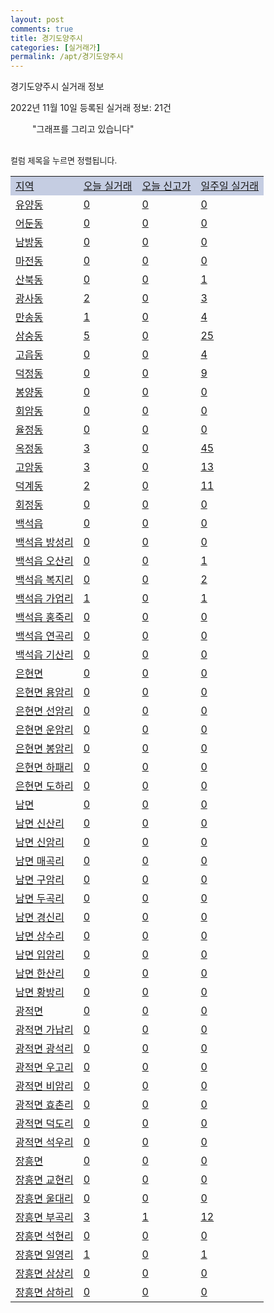 ```yaml
---
layout: post
comments: true
title: 경기도양주시
categories: [실거래가]
permalink: /apt/경기도양주시
---
```


경기도양주시 실거래 정보

2022년 11월 10일 등록된 실거래 정보: 21건

<!--<script async src="https://pagead2.googlesyndication.com/pagead/js/adsbygoogle.js?client=ca-pub-3485438051770037"
 crossorigin="anonymous"></script>-->

<script type="text/javascript">
  google.charts.load('current', {'packages':['corechart']});
  google.charts.setOnLoadCallback(drawChart);

  function drawChart() {
    var data = google.visualization.arrayToDataTable([['거래일', '매매', '전월세', '전매'], ['21-01', 10, 2, 0], ['21-02', 0, 1, 0], ['21-03', 0, 2, 0], ['21-04', 0, 2, 0], ['21-05', 0, 2, 0], ['21-06', 0, 1, 0], ['21-07', 1, 25, 0], ['21-08', 80, 81, 10], ['21-09', 14, 10, 0], ['21-10', 4, 3, 2], ['21-11', 61, 214, 5], ['21-12', 97, 431, 3], ['22-01', 76, 549, 5], ['22-02', 86, 423, 6], ['22-03', 82, 493, 4], ['22-04', 120, 448, 11], ['22-05', 117, 516, 13], ['22-06', 101, 590, 39], ['22-07', 79, 405, 49], ['22-08', 94, 473, 44], ['22-09', 98, 433, 25], ['22-10', 93, 364, 17], ['22-11', 5, 57, 7]]);

    var options = {
      title: '최근 1년간 유형별 거래량 추이',
      legend: { position: 'bottom' }
    };

    setTimeout(function() {
        var chart = new google.visualization.LineChart(document.getElementById('columnchart_material'));
        chart.draw(data, (options));
        document.getElementById('loading').style.display = 'none';
        var dayLabel = (new Date()).getDay();
        if (dayLabel < 2) {
            sorttable.innerSortFunction.apply(document.getElementById('week'), []);
            sorttable.innerSortFunction.apply(document.getElementById('week'), []);        
        }
        else {
            sorttable.innerSortFunction.apply(document.getElementById('today'), []);
            sorttable.innerSortFunction.apply(document.getElementById('today'), []);
        }
    }, 200);

  }
</script>

<div id="loading" style="z-index:20; display: block; margin-left: 35px">"그래프를 그리고 있습니다"</div>
<div id="columnchart_material" style="width: 95%; margin-left: -35px; display: block"></div>
<!--<div style="width: 95%; margin-left: -35px; display: block">
      <script async src="https://pagead2.googlesyndication.com/pagead/js/adsbygoogle.js?client=ca-pub-3485438051770037"
          crossorigin="anonymous"></script>
      <ins class="adsbygoogle"
          style="display:block"
          data-ad-format="fluid"
          data-ad-layout-key="-fb+5w+4e-db+86"
          data-ad-client="ca-pub-3485438051770037"
          data-ad-slot="1827090281"></ins>
      <script>
          (adsbygoogle = window.adsbygoogle || []).push({});
      </script>
</div>-->
<br>

<font size='small' style='font-size: small;'>컬럼 제목을 누르면 정렬됩니다.</font>
<table class="sortable">
  <tr style='background-color: rgba(114, 132, 186,0.4);'>
    <td id="region"><a href="#">지역</a></td>
    <td id="today"><a href="#">오늘 실거래</a></td>
    <td id="today_new"><a href="#">오늘 신고가</a></td>
    <td id="week"><a href="#">일주일 실거래</a></td>
  </tr>

  
  <tr class="item">
    <td><a href="경기도양주시유양동">유양동</a></td>
    <td><a href="경기도양주시유양동">0</a></td>
    <td><a href="경기도양주시유양동">0</a></td>
    <td><a href="경기도양주시유양동">0</a></td>
  </tr>
    

  <tr class="item">
    <td><a href="경기도양주시어둔동">어둔동</a></td>
    <td><a href="경기도양주시어둔동">0</a></td>
    <td><a href="경기도양주시어둔동">0</a></td>
    <td><a href="경기도양주시어둔동">0</a></td>
  </tr>
    

  <tr class="item">
    <td><a href="경기도양주시남방동">남방동</a></td>
    <td><a href="경기도양주시남방동">0</a></td>
    <td><a href="경기도양주시남방동">0</a></td>
    <td><a href="경기도양주시남방동">0</a></td>
  </tr>
    

  <tr class="item">
    <td><a href="경기도양주시마전동">마전동</a></td>
    <td><a href="경기도양주시마전동">0</a></td>
    <td><a href="경기도양주시마전동">0</a></td>
    <td><a href="경기도양주시마전동">0</a></td>
  </tr>
    

  <tr class="item">
    <td><a href="경기도양주시산북동">산북동</a></td>
    <td><a href="경기도양주시산북동">0</a></td>
    <td><a href="경기도양주시산북동">0</a></td>
    <td><a href="경기도양주시산북동">1</a></td>
  </tr>
    

  <tr class="item">
    <td><a href="경기도양주시광사동">광사동</a></td>
    <td><a href="경기도양주시광사동">2</a></td>
    <td><a href="경기도양주시광사동">0</a></td>
    <td><a href="경기도양주시광사동">3</a></td>
  </tr>
    

  <tr class="item">
    <td><a href="경기도양주시만송동">만송동</a></td>
    <td><a href="경기도양주시만송동">1</a></td>
    <td><a href="경기도양주시만송동">0</a></td>
    <td><a href="경기도양주시만송동">4</a></td>
  </tr>
    

  <tr class="item">
    <td><a href="경기도양주시삼숭동">삼숭동</a></td>
    <td><a href="경기도양주시삼숭동">5</a></td>
    <td><a href="경기도양주시삼숭동">0</a></td>
    <td><a href="경기도양주시삼숭동">25</a></td>
  </tr>
    

  <tr class="item">
    <td><a href="경기도양주시고읍동">고읍동</a></td>
    <td><a href="경기도양주시고읍동">0</a></td>
    <td><a href="경기도양주시고읍동">0</a></td>
    <td><a href="경기도양주시고읍동">4</a></td>
  </tr>
    

  <tr class="item">
    <td><a href="경기도양주시덕정동">덕정동</a></td>
    <td><a href="경기도양주시덕정동">0</a></td>
    <td><a href="경기도양주시덕정동">0</a></td>
    <td><a href="경기도양주시덕정동">9</a></td>
  </tr>
    

  <tr class="item">
    <td><a href="경기도양주시봉양동">봉양동</a></td>
    <td><a href="경기도양주시봉양동">0</a></td>
    <td><a href="경기도양주시봉양동">0</a></td>
    <td><a href="경기도양주시봉양동">0</a></td>
  </tr>
    

  <tr class="item">
    <td><a href="경기도양주시회암동">회암동</a></td>
    <td><a href="경기도양주시회암동">0</a></td>
    <td><a href="경기도양주시회암동">0</a></td>
    <td><a href="경기도양주시회암동">0</a></td>
  </tr>
    

  <tr class="item">
    <td><a href="경기도양주시율정동">율정동</a></td>
    <td><a href="경기도양주시율정동">0</a></td>
    <td><a href="경기도양주시율정동">0</a></td>
    <td><a href="경기도양주시율정동">0</a></td>
  </tr>
    

  <tr class="item">
    <td><a href="경기도양주시옥정동">옥정동</a></td>
    <td><a href="경기도양주시옥정동">3</a></td>
    <td><a href="경기도양주시옥정동">0</a></td>
    <td><a href="경기도양주시옥정동">45</a></td>
  </tr>
    

  <tr class="item">
    <td><a href="경기도양주시고암동">고암동</a></td>
    <td><a href="경기도양주시고암동">3</a></td>
    <td><a href="경기도양주시고암동">0</a></td>
    <td><a href="경기도양주시고암동">13</a></td>
  </tr>
    

  <tr class="item">
    <td><a href="경기도양주시덕계동">덕계동</a></td>
    <td><a href="경기도양주시덕계동">2</a></td>
    <td><a href="경기도양주시덕계동">0</a></td>
    <td><a href="경기도양주시덕계동">11</a></td>
  </tr>
    

  <tr class="item">
    <td><a href="경기도양주시회정동">회정동</a></td>
    <td><a href="경기도양주시회정동">0</a></td>
    <td><a href="경기도양주시회정동">0</a></td>
    <td><a href="경기도양주시회정동">0</a></td>
  </tr>
    

  <tr class="item">
    <td><a href="경기도양주시백석읍">백석읍</a></td>
    <td><a href="경기도양주시백석읍">0</a></td>
    <td><a href="경기도양주시백석읍">0</a></td>
    <td><a href="경기도양주시백석읍">0</a></td>
  </tr>
    

  <tr class="item">
    <td><a href="경기도양주시백석읍방성리">백석읍 방성리</a></td>
    <td><a href="경기도양주시백석읍방성리">0</a></td>
    <td><a href="경기도양주시백석읍방성리">0</a></td>
    <td><a href="경기도양주시백석읍방성리">0</a></td>
  </tr>
    

  <tr class="item">
    <td><a href="경기도양주시백석읍오산리">백석읍 오산리</a></td>
    <td><a href="경기도양주시백석읍오산리">0</a></td>
    <td><a href="경기도양주시백석읍오산리">0</a></td>
    <td><a href="경기도양주시백석읍오산리">1</a></td>
  </tr>
    

  <tr class="item">
    <td><a href="경기도양주시백석읍복지리">백석읍 복지리</a></td>
    <td><a href="경기도양주시백석읍복지리">0</a></td>
    <td><a href="경기도양주시백석읍복지리">0</a></td>
    <td><a href="경기도양주시백석읍복지리">2</a></td>
  </tr>
    

  <tr class="item">
    <td><a href="경기도양주시백석읍가업리">백석읍 가업리</a></td>
    <td><a href="경기도양주시백석읍가업리">1</a></td>
    <td><a href="경기도양주시백석읍가업리">0</a></td>
    <td><a href="경기도양주시백석읍가업리">1</a></td>
  </tr>
    

  <tr class="item">
    <td><a href="경기도양주시백석읍홍죽리">백석읍 홍죽리</a></td>
    <td><a href="경기도양주시백석읍홍죽리">0</a></td>
    <td><a href="경기도양주시백석읍홍죽리">0</a></td>
    <td><a href="경기도양주시백석읍홍죽리">0</a></td>
  </tr>
    

  <tr class="item">
    <td><a href="경기도양주시백석읍연곡리">백석읍 연곡리</a></td>
    <td><a href="경기도양주시백석읍연곡리">0</a></td>
    <td><a href="경기도양주시백석읍연곡리">0</a></td>
    <td><a href="경기도양주시백석읍연곡리">0</a></td>
  </tr>
    

  <tr class="item">
    <td><a href="경기도양주시백석읍기산리">백석읍 기산리</a></td>
    <td><a href="경기도양주시백석읍기산리">0</a></td>
    <td><a href="경기도양주시백석읍기산리">0</a></td>
    <td><a href="경기도양주시백석읍기산리">0</a></td>
  </tr>
    

  <tr class="item">
    <td><a href="경기도양주시은현면">은현면</a></td>
    <td><a href="경기도양주시은현면">0</a></td>
    <td><a href="경기도양주시은현면">0</a></td>
    <td><a href="경기도양주시은현면">0</a></td>
  </tr>
    

  <tr class="item">
    <td><a href="경기도양주시은현면용암리">은현면 용암리</a></td>
    <td><a href="경기도양주시은현면용암리">0</a></td>
    <td><a href="경기도양주시은현면용암리">0</a></td>
    <td><a href="경기도양주시은현면용암리">0</a></td>
  </tr>
    

  <tr class="item">
    <td><a href="경기도양주시은현면선암리">은현면 선암리</a></td>
    <td><a href="경기도양주시은현면선암리">0</a></td>
    <td><a href="경기도양주시은현면선암리">0</a></td>
    <td><a href="경기도양주시은현면선암리">0</a></td>
  </tr>
    

  <tr class="item">
    <td><a href="경기도양주시은현면운암리">은현면 운암리</a></td>
    <td><a href="경기도양주시은현면운암리">0</a></td>
    <td><a href="경기도양주시은현면운암리">0</a></td>
    <td><a href="경기도양주시은현면운암리">0</a></td>
  </tr>
    

  <tr class="item">
    <td><a href="경기도양주시은현면봉암리">은현면 봉암리</a></td>
    <td><a href="경기도양주시은현면봉암리">0</a></td>
    <td><a href="경기도양주시은현면봉암리">0</a></td>
    <td><a href="경기도양주시은현면봉암리">0</a></td>
  </tr>
    

  <tr class="item">
    <td><a href="경기도양주시은현면하패리">은현면 하패리</a></td>
    <td><a href="경기도양주시은현면하패리">0</a></td>
    <td><a href="경기도양주시은현면하패리">0</a></td>
    <td><a href="경기도양주시은현면하패리">0</a></td>
  </tr>
    

  <tr class="item">
    <td><a href="경기도양주시은현면도하리">은현면 도하리</a></td>
    <td><a href="경기도양주시은현면도하리">0</a></td>
    <td><a href="경기도양주시은현면도하리">0</a></td>
    <td><a href="경기도양주시은현면도하리">0</a></td>
  </tr>
    

  <tr class="item">
    <td><a href="경기도양주시남면">남면</a></td>
    <td><a href="경기도양주시남면">0</a></td>
    <td><a href="경기도양주시남면">0</a></td>
    <td><a href="경기도양주시남면">0</a></td>
  </tr>
    

  <tr class="item">
    <td><a href="경기도양주시남면신산리">남면 신산리</a></td>
    <td><a href="경기도양주시남면신산리">0</a></td>
    <td><a href="경기도양주시남면신산리">0</a></td>
    <td><a href="경기도양주시남면신산리">0</a></td>
  </tr>
    

  <tr class="item">
    <td><a href="경기도양주시남면신암리">남면 신암리</a></td>
    <td><a href="경기도양주시남면신암리">0</a></td>
    <td><a href="경기도양주시남면신암리">0</a></td>
    <td><a href="경기도양주시남면신암리">0</a></td>
  </tr>
    

  <tr class="item">
    <td><a href="경기도양주시남면매곡리">남면 매곡리</a></td>
    <td><a href="경기도양주시남면매곡리">0</a></td>
    <td><a href="경기도양주시남면매곡리">0</a></td>
    <td><a href="경기도양주시남면매곡리">0</a></td>
  </tr>
    

  <tr class="item">
    <td><a href="경기도양주시남면구암리">남면 구암리</a></td>
    <td><a href="경기도양주시남면구암리">0</a></td>
    <td><a href="경기도양주시남면구암리">0</a></td>
    <td><a href="경기도양주시남면구암리">0</a></td>
  </tr>
    

  <tr class="item">
    <td><a href="경기도양주시남면두곡리">남면 두곡리</a></td>
    <td><a href="경기도양주시남면두곡리">0</a></td>
    <td><a href="경기도양주시남면두곡리">0</a></td>
    <td><a href="경기도양주시남면두곡리">0</a></td>
  </tr>
    

  <tr class="item">
    <td><a href="경기도양주시남면경신리">남면 경신리</a></td>
    <td><a href="경기도양주시남면경신리">0</a></td>
    <td><a href="경기도양주시남면경신리">0</a></td>
    <td><a href="경기도양주시남면경신리">0</a></td>
  </tr>
    

  <tr class="item">
    <td><a href="경기도양주시남면상수리">남면 상수리</a></td>
    <td><a href="경기도양주시남면상수리">0</a></td>
    <td><a href="경기도양주시남면상수리">0</a></td>
    <td><a href="경기도양주시남면상수리">0</a></td>
  </tr>
    

  <tr class="item">
    <td><a href="경기도양주시남면입암리">남면 입암리</a></td>
    <td><a href="경기도양주시남면입암리">0</a></td>
    <td><a href="경기도양주시남면입암리">0</a></td>
    <td><a href="경기도양주시남면입암리">0</a></td>
  </tr>
    

  <tr class="item">
    <td><a href="경기도양주시남면한산리">남면 한산리</a></td>
    <td><a href="경기도양주시남면한산리">0</a></td>
    <td><a href="경기도양주시남면한산리">0</a></td>
    <td><a href="경기도양주시남면한산리">0</a></td>
  </tr>
    

  <tr class="item">
    <td><a href="경기도양주시남면황방리">남면 황방리</a></td>
    <td><a href="경기도양주시남면황방리">0</a></td>
    <td><a href="경기도양주시남면황방리">0</a></td>
    <td><a href="경기도양주시남면황방리">0</a></td>
  </tr>
    

  <tr class="item">
    <td><a href="경기도양주시광적면">광적면</a></td>
    <td><a href="경기도양주시광적면">0</a></td>
    <td><a href="경기도양주시광적면">0</a></td>
    <td><a href="경기도양주시광적면">0</a></td>
  </tr>
    

  <tr class="item">
    <td><a href="경기도양주시광적면가납리">광적면 가납리</a></td>
    <td><a href="경기도양주시광적면가납리">0</a></td>
    <td><a href="경기도양주시광적면가납리">0</a></td>
    <td><a href="경기도양주시광적면가납리">0</a></td>
  </tr>
    

  <tr class="item">
    <td><a href="경기도양주시광적면광석리">광적면 광석리</a></td>
    <td><a href="경기도양주시광적면광석리">0</a></td>
    <td><a href="경기도양주시광적면광석리">0</a></td>
    <td><a href="경기도양주시광적면광석리">0</a></td>
  </tr>
    

  <tr class="item">
    <td><a href="경기도양주시광적면우고리">광적면 우고리</a></td>
    <td><a href="경기도양주시광적면우고리">0</a></td>
    <td><a href="경기도양주시광적면우고리">0</a></td>
    <td><a href="경기도양주시광적면우고리">0</a></td>
  </tr>
    

  <tr class="item">
    <td><a href="경기도양주시광적면비암리">광적면 비암리</a></td>
    <td><a href="경기도양주시광적면비암리">0</a></td>
    <td><a href="경기도양주시광적면비암리">0</a></td>
    <td><a href="경기도양주시광적면비암리">0</a></td>
  </tr>
    

  <tr class="item">
    <td><a href="경기도양주시광적면효촌리">광적면 효촌리</a></td>
    <td><a href="경기도양주시광적면효촌리">0</a></td>
    <td><a href="경기도양주시광적면효촌리">0</a></td>
    <td><a href="경기도양주시광적면효촌리">0</a></td>
  </tr>
    

  <tr class="item">
    <td><a href="경기도양주시광적면덕도리">광적면 덕도리</a></td>
    <td><a href="경기도양주시광적면덕도리">0</a></td>
    <td><a href="경기도양주시광적면덕도리">0</a></td>
    <td><a href="경기도양주시광적면덕도리">0</a></td>
  </tr>
    

  <tr class="item">
    <td><a href="경기도양주시광적면석우리">광적면 석우리</a></td>
    <td><a href="경기도양주시광적면석우리">0</a></td>
    <td><a href="경기도양주시광적면석우리">0</a></td>
    <td><a href="경기도양주시광적면석우리">0</a></td>
  </tr>
    

  <tr class="item">
    <td><a href="경기도양주시장흥면">장흥면</a></td>
    <td><a href="경기도양주시장흥면">0</a></td>
    <td><a href="경기도양주시장흥면">0</a></td>
    <td><a href="경기도양주시장흥면">0</a></td>
  </tr>
    

  <tr class="item">
    <td><a href="경기도양주시장흥면교현리">장흥면 교현리</a></td>
    <td><a href="경기도양주시장흥면교현리">0</a></td>
    <td><a href="경기도양주시장흥면교현리">0</a></td>
    <td><a href="경기도양주시장흥면교현리">0</a></td>
  </tr>
    

  <tr class="item">
    <td><a href="경기도양주시장흥면울대리">장흥면 울대리</a></td>
    <td><a href="경기도양주시장흥면울대리">0</a></td>
    <td><a href="경기도양주시장흥면울대리">0</a></td>
    <td><a href="경기도양주시장흥면울대리">0</a></td>
  </tr>
    

  <tr class="item">
    <td><a href="경기도양주시장흥면부곡리">장흥면 부곡리</a></td>
    <td><a href="경기도양주시장흥면부곡리">3</a></td>
    <td><a href="경기도양주시장흥면부곡리">1</a></td>
    <td><a href="경기도양주시장흥면부곡리">12</a></td>
  </tr>
    

  <tr class="item">
    <td><a href="경기도양주시장흥면석현리">장흥면 석현리</a></td>
    <td><a href="경기도양주시장흥면석현리">0</a></td>
    <td><a href="경기도양주시장흥면석현리">0</a></td>
    <td><a href="경기도양주시장흥면석현리">0</a></td>
  </tr>
    

  <tr class="item">
    <td><a href="경기도양주시장흥면일영리">장흥면 일영리</a></td>
    <td><a href="경기도양주시장흥면일영리">1</a></td>
    <td><a href="경기도양주시장흥면일영리">0</a></td>
    <td><a href="경기도양주시장흥면일영리">1</a></td>
  </tr>
    

  <tr class="item">
    <td><a href="경기도양주시장흥면삼상리">장흥면 삼상리</a></td>
    <td><a href="경기도양주시장흥면삼상리">0</a></td>
    <td><a href="경기도양주시장흥면삼상리">0</a></td>
    <td><a href="경기도양주시장흥면삼상리">0</a></td>
  </tr>
    

  <tr class="item">
    <td><a href="경기도양주시장흥면삼하리">장흥면 삼하리</a></td>
    <td><a href="경기도양주시장흥면삼하리">0</a></td>
    <td><a href="경기도양주시장흥면삼하리">0</a></td>
    <td><a href="경기도양주시장흥면삼하리">0</a></td>
  </tr>
    


</table>


    